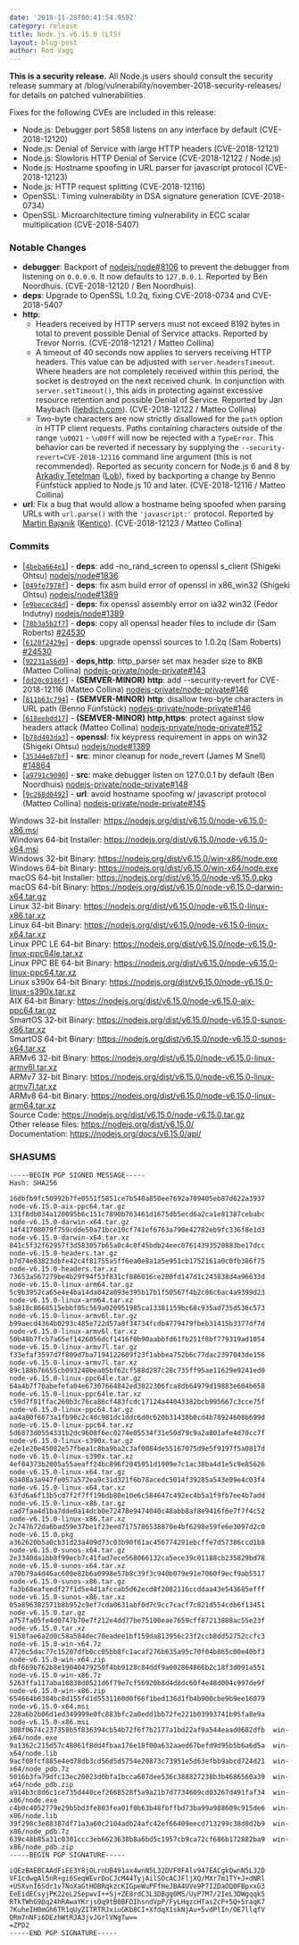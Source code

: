 ```yaml
---
date: '2018-11-28T00:41:54.959Z'
category: release
title: Node.js v6.15.0 (LTS)
layout: blog-post
author: Rod Vagg
---
```


**This is a security release.** All Node.js users should consult the security release summary at /blog/vulnerability/november-2018-security-releases/ for details on patched vulnerabilities.

Fixes for the following CVEs are included in this release:

- Node.js: Debugger port 5858 listens on any interface by default (CVE-2018-12120)
- Node.js: Denial of Service with large HTTP headers (CVE-2018-12121)
- Node.js: Slowloris HTTP Denial of Service (CVE-2018-12122 / Node.js)
- Node.js: Hostname spoofing in URL parser for javascript protocol (CVE-2018-12123)
- Node.js: HTTP request splitting (CVE-2018-12116)
- OpenSSL: Timing vulnerability in DSA signature generation (CVE-2018-0734)
- OpenSSL: Microarchitecture timing vulnerability in ECC scalar multiplication (CVE-2018-5407)

### Notable Changes

- **debugger**: Backport of [nodejs/node#8106](https://github.com/nodejs/node/pull/8106) to prevent the debugger from listening on `0.0.0.0`. It now defaults to `127.0.0.1`. Reported by Ben Noordhuis. (CVE-2018-12120 / Ben Noordhuis).
- **deps**: Upgrade to OpenSSL 1.0.2q, fixing CVE-2018-0734 and CVE-2018-5407
- **http**:
  - Headers received by HTTP servers must not exceed 8192 bytes in total to prevent possible Denial of Service attacks. Reported by Trevor Norris. (CVE-2018-12121 / Matteo Collina)
  - A timeout of 40 seconds now applies to servers receiving HTTP headers. This value can be adjusted with `server.headersTimeout`. Where headers are not completely received within this period, the socket is destroyed on the next received chunk. In conjunction with `server.setTimeout()`, this aids in protecting against excessive resource retention and possible Denial of Service. Reported by Jan Maybach ([liebdich.com](https://liebdich.com)). (CVE-2018-12122 / Matteo Collina)
  - Two-byte characters are now strictly disallowed for the `path` option in HTTP client requests. Paths containing characters outside of the range `\u0021` - `\u00ff` will now be rejected with a `TypeError`. This behavior can be reverted if necessary by supplying the `--security-revert=CVE-2018-12116` command line argument (this is not recommended). Reported as security concern for Node.js 6 and 8 by [Arkadiy Tetelman](https://twitter.com/arkadiyt) ([Lob](https://lob.com)), fixed by backporting a change by Benno Fünfstück applied to Node.js 10 and later. (CVE-2018-12116 / Matteo Collina)
- **url**: Fix a bug that would allow a hostname being spoofed when parsing URLs with `url.parse()` with the `'javascript:'` protocol. Reported by [Martin Bajanik](https://twitter.com/_bayotop) ([Kentico](https://kenticocloud.com/)). (CVE-2018-12123 / Matteo Collina)

### Commits

- [[`4beba664e1`](https://github.com/nodejs/node/commit/4beba664e1)] - **deps**: add -no_rand_screen to openssl s_client (Shigeki Ohtsu) [nodejs/node#1836](https://github.com/nodejs/node/pull/1836)
- [[`049fe7978f`](https://github.com/nodejs/node/commit/049fe7978f)] - **deps**: fix asm build error of openssl in x86_win32 (Shigeki Ohtsu) [nodejs/node#1389](https://github.com/nodejs/node/pull/1389)
- [[`e9becec84d`](https://github.com/nodejs/node/commit/e9becec84d)] - **deps**: fix openssl assembly error on ia32 win32 (Fedor Indutny) [nodejs/node#1389](https://github.com/nodejs/node/pull/1389)
- [[`78b3a5b2f7`](https://github.com/nodejs/node/commit/78b3a5b2f7)] - **deps**: copy all openssl header files to include dir (Sam Roberts) [#24530](https://github.com/nodejs/node/pull/24530)
- [[`6120f2429e`](https://github.com/nodejs/node/commit/6120f2429e)] - **deps**: upgrade openssl sources to 1.0.2q (Sam Roberts) [#24530](https://github.com/nodejs/node/pull/24530)
- [[`92231a56d9`](https://github.com/nodejs/node/commit/92231a56d9)] - **deps,http**: http_parser set max header size to 8KB (Matteo Collina) [nodejs-private/node-private#143](https://github.com/nodejs-private/node-private/pull/143)
- [[`dd20c0186f`](https://github.com/nodejs/node/commit/dd20c0186f)] - **(SEMVER-MINOR)** **http**: add --security-revert for CVE-2018-12116 (Matteo Collina) [nodejs-private/node-private#146](https://github.com/nodejs-private/node-private/pull/146)
- [[`811b63c794`](https://github.com/nodejs/node/commit/811b63c794)] - **(SEMVER-MINOR)** **http**: disallow two-byte characters in URL path (Benno Fünfstück) [nodejs-private/node-private#146](https://github.com/nodejs-private/node-private/pull/146)
- [[`618eebdd17`](https://github.com/nodejs/node/commit/618eebdd17)] - **(SEMVER-MINOR)** **http,https**: protect against slow headers attack (Matteo Collina) [nodejs-private/node-private#152](https://github.com/nodejs-private/node-private/pull/152)
- [[`b78d403da3`](https://github.com/nodejs/node/commit/b78d403da3)] - **openssl**: fix keypress requirement in apps on win32 (Shigeki Ohtsu) [nodejs/node#1389](https://github.com/nodejs/node/pull/1389)
- [[`35344e87bf`](https://github.com/nodejs/node/commit/35344e87bf)] - **src**: minor cleanup for node_revert (James M Snell) [#14864](https://github.com/nodejs/node/pull/14864)
- [[`a9791c9090`](https://github.com/nodejs/node/commit/a9791c9090)] - **src**: make debugger listen on 127.0.0.1 by default (Ben Noordhuis) [nodejs-private/node-private#148](https://github.com/nodejs-private/node-private/pull/148)
- [[`9c268d0492`](https://github.com/nodejs/node/commit/9c268d0492)] - **url**: avoid hostname spoofing w/ javascript protocol (Matteo Collina) [nodejs-private/node-private#145](https://github.com/nodejs-private/node-private/pull/145)

Windows 32-bit Installer: https://nodejs.org/dist/v6.15.0/node-v6.15.0-x86.msi \
Windows 64-bit Installer: https://nodejs.org/dist/v6.15.0/node-v6.15.0-x64.msi \
Windows 32-bit Binary: https://nodejs.org/dist/v6.15.0/win-x86/node.exe \
Windows 64-bit Binary: https://nodejs.org/dist/v6.15.0/win-x64/node.exe \
macOS 64-bit Installer: https://nodejs.org/dist/v6.15.0/node-v6.15.0.pkg \
macOS 64-bit Binary: https://nodejs.org/dist/v6.15.0/node-v6.15.0-darwin-x64.tar.gz \
Linux 32-bit Binary: https://nodejs.org/dist/v6.15.0/node-v6.15.0-linux-x86.tar.xz \
Linux 64-bit Binary: https://nodejs.org/dist/v6.15.0/node-v6.15.0-linux-x64.tar.xz \
Linux PPC LE 64-bit Binary: https://nodejs.org/dist/v6.15.0/node-v6.15.0-linux-ppc64le.tar.xz \
Linux PPC BE 64-bit Binary: https://nodejs.org/dist/v6.15.0/node-v6.15.0-linux-ppc64.tar.xz \
Linux s390x 64-bit Binary: https://nodejs.org/dist/v6.15.0/node-v6.15.0-linux-s390x.tar.xz \
AIX 64-bit Binary: https://nodejs.org/dist/v6.15.0/node-v6.15.0-aix-ppc64.tar.gz \
SmartOS 32-bit Binary: https://nodejs.org/dist/v6.15.0/node-v6.15.0-sunos-x86.tar.xz \
SmartOS 64-bit Binary: https://nodejs.org/dist/v6.15.0/node-v6.15.0-sunos-x64.tar.xz \
ARMv6 32-bit Binary: https://nodejs.org/dist/v6.15.0/node-v6.15.0-linux-armv6l.tar.xz \
ARMv7 32-bit Binary: https://nodejs.org/dist/v6.15.0/node-v6.15.0-linux-armv7l.tar.xz \
ARMv8 64-bit Binary: https://nodejs.org/dist/v6.15.0/node-v6.15.0-linux-arm64.tar.xz \
Source Code: https://nodejs.org/dist/v6.15.0/node-v6.15.0.tar.gz \
Other release files: https://nodejs.org/dist/v6.15.0/ \
Documentation: https://nodejs.org/docs/v6.15.0/api/

### SHASUMS

```
-----BEGIN PGP SIGNED MESSAGE-----
Hash: SHA256

16dbfb9fc50992b7fe0551f5851ce7b540a850ee7692a709405eb87d622a3937  node-v6.15.0-aix-ppc64.tar.gz
131f8db034a120095b6c151c7890b763461d1675db5ecd6a2ca1e81387cebabc  node-v6.15.0-darwin-x64.tar.gz
14f41708079f759cdde50a71bce10cf741ef6763a790e42782eb9fc336f8e1d3  node-v6.15.0-darwin-x64.tar.xz
841c5f32f62957f3d583057b65a0c4c0f45bdb24eec07614393520883be17dcc  node-v6.15.0-headers.tar.gz
b7d74e83823dbfe42c4f81755a5ff6ea0e8a1a5e951cb1752161a0c0fb386f75  node-v6.15.0-headers.tar.xz
73653a567279be4b29f94f53f831cf886016ce200fd147d1c243838d4a96633d  node-v6.15.0-linux-arm64.tar.gz
5c9b3952ca65e4e4ba14da042a093e395b17b1f50567f4b2c86c6ac4a9399d23  node-v6.15.0-linux-arm64.tar.xz
5a818c8668515ebbf05c569a020951985ca13381159bc68c935ad735d536c573  node-v6.15.0-linux-armv6l.tar.gz
b99aecd4364b0293c485e722d57a8f34734fcdb4779479fbeb31415b3377df7d  node-v6.15.0-linux-armv6l.tar.xz
50b48b7fcb7a65ef1426056dcf1416f0b90aabbfd61fb251f8bf779319ad1054  node-v6.15.0-linux-armv7l.tar.gz
f33efaf3597d7f809d7ba7194122609f23f1abbea752b6c77dac2397043de156  node-v6.15.0-linux-armv7l.tar.xz
89c188b76655cb093240bea05bf62cf588d287c28c735ff95ae11629e9241ed0  node-v6.15.0-linux-ppc64le.tar.gz
64a4b7f70abefefa04e67307664842ed3022306fca8db64979d19883e604b658  node-v6.15.0-linux-ppc64le.tar.xz
c59d7f81ffac260b3c76ca86cf483fcdc17124a44043382bcb995667c3cce75f  node-v6.15.0-linux-ppc64.tar.gz
aa4a00f6073a1fb90c2c4dc981dc1ddc6d0c620b31438b0cd4b78924608b699d  node-v6.15.0-linux-ppc64.tar.xz
5d6873d0554331b2dc9608f6ec0274e05534f31e50d79c9a2a801afe4d70cc7f  node-v6.15.0-linux-s390x.tar.gz
e2e1e20e45082e57fbea1c8ba9ba2c3af0084de55167075d9e5f9197f5a0817d  node-v6.15.0-linux-s390x.tar.xz
4ef04373b2005a55aeaff24bc896f2045951d1909e7c1ac38ba4d1e5c9e85626  node-v6.15.0-linux-x64.tar.gz
63408a3a947fe057a572ea9c31d321f6b78acedc5014f39285a543e09e4c03f4  node-v6.15.0-linux-x64.tar.xz
63fd6a6f13b5cd7f2f7ff196db80e10e6c584647c492ec4b5a1f9fb7ee4b7add  node-v6.15.0-linux-x86.tar.gz
cad7faa4d1ba7dde0a14dcb0e72478e9474040c48abb8af8e9416f6e7f7f4c52  node-v6.15.0-linux-x86.tar.xz
2c747672da6bad59e37be1f23eed7175786538870e4bf6298e59fe6e3097d2c0  node-v6.15.0.pkg
a362620b5a0cb31d23a409d73c03b90f61ac456774291ebcffe7d57386ccd1b8  node-v6.15.0-sunos-x64.tar.gz
2e3340da1bb8f99ecb7c41fad7ece568066132ca5ece39c01188cb235829bd78  node-v6.15.0-sunos-x64.tar.xz
a70b79a4d46ac600e82b6a0998e57b8c39f3c940b079e91e7060f9ecf9ab5517  node-v6.15.0-sunos-x86.tar.gz
fa3b68eafeedf27f1d5e4d1afccab5d62ecd8f2082116ccddaa43e543685efff  node-v6.15.0-sunos-x86.tar.xz
05a896382571b8b952c9ef7cda0631abf0d7c9cc7cacf7c821d554cdb6f13451  node-v6.15.0.tar.gz
a757fa05fe4d0747b70e7f212e4dd77be75100eae7659cff87213808ac55e23f  node-v6.15.0.tar.xz
9158fae6a2d0c58a584dec70eadee1bf159da813956c23f2ccb8dd52752ccfc3  node-v6.15.0-win-x64.7z
4726c5dac77c15207dfb0cc05bb8fc1acaf276b635a95c70f04b865c00e40bf3  node-v6.15.0-win-x64.zip
dbf669b762b8e19040479250f4bb9128c84ddf9a002864866b2c18f3d091a551  node-v6.15.0-win-x86.7z
5263ffa117aba10838d0521d6f79e7cf56920b8d4d8dc60f4e48d004c997de9f  node-v6.15.0-win-x86.zip
654664b6384bc8d155fd1d5531160d0f66f1bed136d1fb4b900cbe9b9ee16079  node-v6.15.0-x64.msi
228a6b2b06d1ed349999e0fc883bfc2a0edd1bb72fe221b03993741b95fa8e9a  node-v6.15.0-x86.msi
308f0674c237358b5f836394cb54b72f6f7b2177a1bd22af9a544eaad0682dfb  win-x64/node.exe
9a1362c215d57c48061f8dd4fbaa176e18f00a632aaed67befd9d95b5b6a6d5a  win-x64/node.lib
9acf08fcf885e4ed78db3cd56d5d5754e20873c73951e5d63efbb9abcd724d21  win-x64/node_pdb.7z
5016b3fa79dfc13ec20023d0bfa1bcca607dee536c388827238b3b4686560a39  win-x64/node_pdb.zip
a914b3c8d6c1ce735d440cef2668528f5a9a21b7d7734609cd03267d491faf34  win-x86/node.exe
c4b0c4052779e29b5bd3fe803fea01f0b63b48fbffbd73ba99a988609c915de6  win-x86/node.lib
39f298c3e88387df71a3a60c2104adb24afc42ef66409eecd713299c38d8d2b9  win-x86/node_pdb.7z
639c48b85a31c0301ccc3eb6623638b8a6bd5c1957cb9ca72cf686b172882ba9  win-x86/node_pdb.zip
-----BEGIN PGP SIGNATURE-----

iQEzBAEBCAAdFiEE3Y8jOLrnUB491ax4wnN5L32DVF0FAlv947EACgkQwnN5L32D
VF1cdwgAl5nR+gi6SeqWEvrDoCJcM44TyjAilSOcACJFljXQ/MXr7m1TY+J+dNRl
+USXvnI6Sdr1v7NoXaGtHOBRqkzcKIGpeWuPFfHeJBA4UVe9P7I2DaOQ0FBpxxG3
EeEidECsyjPK22eL2SepwvI++Sj+ZE8rdC3L3DBgg0MS/UyP7M7/2IeL3DWgqqk5
RTkTWhG9Dq24hRAwaYKrjsOq9tB0BFDIhsndVpP/FyLHqzcHTas2cP+5Q+5raqK7
7KuheIH0mGh6TR1qUyZITRTRJxiuGKb8CI+XfdqX1skNjAu+5vdPlIn/OE7llqfV
QRm7nNFi6DEzhWtRJA3jvJGrlVNgTw==
=ZPD2
-----END PGP SIGNATURE-----

```
